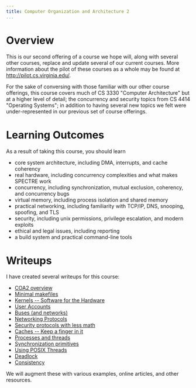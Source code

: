 ```yaml
---
title: Computer Organization and Architecture 2
...
```


# Overview 

This is our second offering of a course we hope will, along with several other
courses, replace and update several of our current courses.
More information about the pilot of these courses as a whole may be found at
<http://pilot.cs.virginia.edu/>.

For the sake of conversing with those familiar with our other course offerings,
this course covers much of CS 3330 "Computer Architecture" but at a higher level of detail;
the concurrency and security topics from CS 4414 "Operating Systems";
in addition to having several new topics we felt were under-represented in our
previous set of course offerings.

# Learning Outcomes

As a result of taking this course, you should learn

- core system architecture, including DMA, interrupts, and cache coherency
- real hardware, including concurrency complexities and what makes SPECTRE work
- concurrency, including synchronization, mutual exclusion, coherency, and concurrency bugs
- virtual memory, including process isolation and shared memory
- practical networking, including familiarity with TCP/IP, DNS, snooping, spoofing, and TLS
- security, including unix permissions, privilege escalation, and modern exploits
- ethical and legal issues, including reporting
- a build system and practical command-line tools

# Writeups

I have created several writeups for this course:

- [COA2 overview](intro.html)
- [Minimal makefiles](make.html)
- [Kernels -- Software for the Hardware](kernel.html)
- [User Accounts](accounts.html)
- [Buses (and networks)](bus.html)
- [Networking Protocols](protocols.html)
- [Security protocols with less math](sec.html)
- [Caches -- Keep a finger in it](cache.html)
- [Processes and threads](thread.html)
- [Synchronization primitives](sync.html)
- [Using POSIX Threads](pthreads.html)
- [Deadlock](deadlock.html)
- [Consistency](consistency.html)

We will augment these with various examples, online articles, and other resources.

